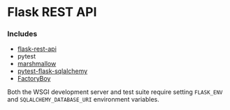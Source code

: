 # Flask REST API

### Includes
* [flask-rest-api](https://flask-rest-api.readthedocs.io/en/stable/index.html)
* pytest
* [marshmallow](https://marshmallow.readthedocs.io/en/3.0/)
* [pytest-flask-sqlalchemy](https://github.com/jeancochrane/pytest-flask-sqlalchemy)
* [FactoryBoy](https://factoryboy.readthedocs.io/)

Both the WSGI development server and test suite require setting `FLASK_ENV` and `SQLALCHEMY_DATABASE_URI` environment variables.
